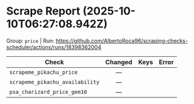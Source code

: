 # Scrape Report (2025-10-10T06:27:08.942Z)

Group: `price`  |  Run: https://github.com/AlbertoRoca96/scraping-checks-scheduler/actions/runs/18398362004

| Check | Changed | Keys | Error |
|---|:---:|:--|:--|
| `scrapeme_pikachu_price` | — |  |  |
| `scrapeme_pikachu_availability` | — |  |  |
| `psa_charizard_price_gem10` | — |  |  |
